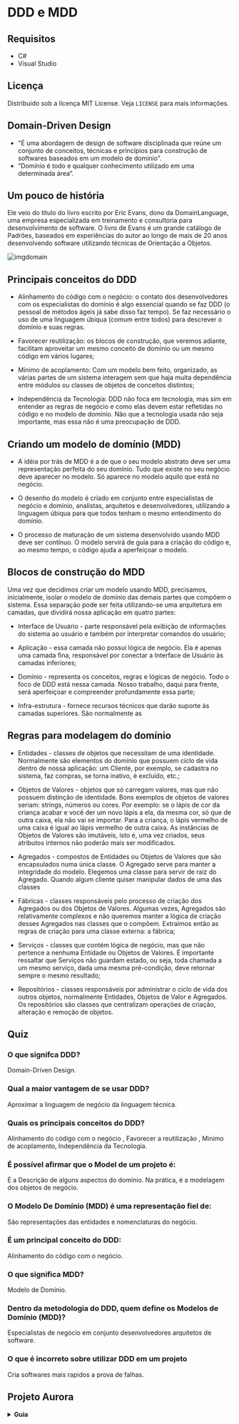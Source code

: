 # DDD e MDD
## Requisitos
- C#
- Visual Studio

## Licença
Distribuido sob a licença MIT License. Veja `LICENSE` para mais informações.

## Domain-Driven Design
- "É uma abordagem de design de software disciplinada que reúne um conjunto de conceitos, técnicas e princípios para construção de softwares baseados em um modelo de domínio".
- “Domínio é todo e qualquer conhecimento utilizado em uma determinada área”.

## Um pouco de história
Ele veio do título do livro escrito por Eric Evans, dono da DomainLanguage, uma empresa especializada em treinamento e consultoria para desenvolvimento de software. O livro de Evans é um grande catálogo de Padrões, baseados em experiências do autor ao longo de mais de 20 anos desenvolvendo software utilizando técnicas de Orientação a Objetos.

![imgdomain](https://user-images.githubusercontent.com/72028645/134926589-87b1cd17-c693-4e3b-acd6-2a907ff38481.jpg)

## Principais conceitos do DDD
- Alinhamento do código com o negócio: o contato dos desenvolvedores com os especialistas do
domínio é algo essencial quando se faz DDD (o pessoal de métodos ágeis já sabe disso faz
tempo). Se faz necessário o uso de uma linguagem úbiqua (comum entre todos) para descrever
o domínio e suas regras.

- Favorecer reutilização: os blocos de construção, que veremos adiante, facilitam aproveitar um
mesmo conceito de domínio ou um mesmo código em vários lugares;

- Mínimo de acoplamento: Com um modelo bem feito, organizado, as várias partes de um
sistema interagem sem que haja muita dependência entre módulos ou classes de objetos de
conceitos distintos;

- Independência da Tecnologia: DDD não foca em tecnologia, mas sim em entender as regras de
negócio e como elas devem estar refletidas no código e no modelo de domínio. Não que a
tecnologia usada não seja importante, mas essa não é uma preocupação de DDD.

## Criando um modelo de domínio (MDD)
- A idéia por trás de MDD é a de que o seu modelo abstrato deve ser uma representação perfeita
do seu domínio. Tudo que existe no seu negócio deve aparecer no modelo. Só aparece no modelo
aquilo que está no negócio.

- O desenho do modelo é criado em conjunto entre especialistas de negócio e domínio, analistas,
arquitetos e desenvolvedores, utilizando a linguagem úbiqua para que todos tenham o mesmo
entendimento do domínio.

- O processo de maturação de um sistema desenvolvido usando MDD deve ser contínuo. O modelo
servirá de guia para a criação do código e, ao mesmo tempo, o código ajuda a aperfeiçoar o
modelo.

## Blocos de construção do MDD
Uma vez que decidimos criar um modelo usando MDD, precisamos, inicialmente, isolar o modelo de domínio das demais partes que compõem o sistema. Essa separação pode ser feita utilizando-se uma arquitetura em camadas, que dividirá nossa aplicação em quatro partes:

- Interface de Usuário - parte responsável pela exibição de informações do sistema ao usuário e também
por interpretar comandos do usuário;

- Aplicação - essa camada não possui lógica de negócio. Ela é apenas uma camada fina, responsável por
conectar a Interface de Usuário às camadas inferiores;

-  Domínio - representa os conceitos, regras e lógicas de negócio. Todo o foco de DDD está nessa camada.
Nosso trabalho, daqui para frente, será aperfeiçoar e compreender profundamente essa parte;

- Infra-estrutura - fornece recursos técnicos que darão suporte às camadas superiores. São normalmente as

## Regras para modelagem do domínio
- Entidades - classes de objetos que necessitam de uma identidade. Normalmente são elementos
do domínio que possuem ciclo de vida dentro de nossa aplicação: um Cliente, por exemplo, se
cadastra no sistema, faz compras, se torna inativo, é excluído, etc.;

- Objetos de Valores - objetos que só carregam valores, mas que não possuem distinção de
identidade. Bons exemplos de objetos de valores seriam: strings, números ou cores. Por
exemplo: se o lápis de cor da criança acabar e você der um novo lápis a ela, da mesma cor, só
que de outra caixa, ela não vai se importar. Para a criança, o lápis vermelho de uma caixa é igual
ao lápis vermelho de outra caixa. As instâncias de Objetos de Valores são imutáveis, isto é, uma
vez criados, seus atributos internos não poderão mais ser modificados.

- Agregados - compostos de Entidades ou Objetos de Valores que são encapsulados numa única
classe. O Agregado serve para manter a integridade do modelo. Elegemos uma classe para
servir de raiz do Agregado. Quando algum cliente quiser manipular dados de uma das classes

- Fábricas - classes responsáveis pelo processo de criação dos Agregados ou dos Objetos de
Valores. Algumas vezes, Agregados são relativamente complexos e não queremos manter a
lógica de criação desses Agregados nas classes que o compõem. Extraímos então as regras de
criação para uma classe externa: a fábrica;

- Serviços - classes que contém lógica de negócio, mas que não pertence a nenhuma Entidade
ou Objetos de Valores. É importante ressaltar que Serviços não guardam estado, ou seja, toda
chamada a um mesmo serviço, dada uma mesma pré-condição, deve retornar sempre o
mesmo resultado;

- Repositórios - classes responsáveis por administrar o ciclo de vida dos outros objetos,
normalmente Entidades, Objetos de Valor e Agregados. Os repositórios são classes que
centralizam operações de criação, alteração e remoção de objetos.

## Quiz
### O que signifca DDD?
Domain-Driven Design.

### Qual a maior vantagem de se usar DDD?
Aproximar a linguagem de negócio da linguagem técnica.

### Quais os principais conceitos do DDD?
Alinhamento do código com o negócio , Favorecer a reutilização , Minimo de acoplamento, Independência da Tecnologia.

### É possível afirmar que o Model de um projeto é:
É a Descrição de alguns aspectos do domínio. Na prática, é a modelagem dos objetos de negócio.

### O Modelo De Domínio (MDD) é uma representação fiel de:
São representações das entidades e nomenclaturas do negócio.

### É um principal conceito do DDD:
Alinhamento do código com o negócio.

### O que significa MDD?
Modelo de Domínio.

### Dentro da metodologia do DDD, quem define os Modelos de Domínio (MDD)?
Especialistas de negócio em conjunto desenvolvedores arquitetos de software.

### O que é incorreto sobre utilizar DDD em um projeto
Cria softwares mais rapidos a prova de falhas.

## Projeto Aurora
<details>
  <summary><strong>Guia</strong></summary>
  
![Aurora Project](https://repository-images.githubusercontent.com/128673011/f6ebdd80-b6da-11ea-94bb-9d141944b257)

# What is Aurora project?
It's an open source project, written in .NET Core, currently in version 3.1.

The project's goals is to show that is possible to create an architecture more simple than others and using some concepts like DDD (Design Driven Design).

## Business proposal:
This project is a simple PPE (Personal Protective Equipament) Management. The principle idea is to register workers and PPE and, with this data, allow to transfer PPE to a worker.
Besides that, this system allow that you see all PPE and who has a PPE and notify if the PPE is near to expire.

### Abbreviations:
* NIN: National Insurance Number (as CPF in Brazil)

## How to use:
1. Clone this project to into your machine
2. Use the default connection string or:
    2.1. Install and configure [MySql](https://dev.mysql.com/downloads/mysql/), if you want.
    2.2. Inform the connection string on Aroura.Infra.Data/Context/MySqlContext.cs, if necessary
    * Put the server name on [SERVER] tag
    * Put the port number on [PORT] tag
    * Put the user name database on [USER] tag
    * Put the password database on [PASSWORD] tag
4. Finally, build and run the application

## MySql Migrations:
1. Open your Package Manager Console
2. Change the default project to Aurora.Infra.Data
3. Run command "Add-Migration [NAME OF YOUR MIGRATION]"
4. Run command "Update-Database"

For more information about this project, sse this [article](https://medium.com/@alexalves_85598/criando-uma-api-em-net-core-baseado-na-arquitetura-ddd-2c6a409c686).

## Technologies implemented:
* ASP.NET Core 3.1 (com .NET Core 3.1)
* Entity Framework Core 3.1.5
* Flunt Validation 1.0.5
* Swagger UI 5.5.0
* MySql Database Connection
* .NET Core Native DI
* SpecFlow for BDD
* GitHub Actions

## Architecture:
* Layer architecture
* S.O.L.I.D. principles
* Clean Code
* Domain Validations
* Domain Notifications
* Domain Driven Design
* Repository Pattern
* Notification Pattern
* Mapper by Extension Methods
* Value Types
* BDD (Behavior Driven Development)

![Architecture](https://miro.medium.com/max/962/1*qpHCIA7RDfW89KtSUXGJog.png)

## News:
**v1.4 --- 2020-09-28**
* CI/CD by GitHub Actions
* Include integration tests using BDD with SpecFlow
    * scenario of register a worker
    * scenario of update a worker
* Bug corrections

**v1.3 --- 2020-07-30**
* Changed some Primitive Types to Value Types
* Changed the business idea principle

**v1.2 --- 2020-06-30**
* Implemented Notification Pattern
* Implemented Domain Validations and Notifications
* Using some concepts of Clean Architecture
    * Entities
    * Interface Adapters
* Changed the framework validations to Flunt
* Using mapper by extension methods

**v1.1 --- 2020-06-24**
* Updated the project name
* Updated the project's SDK to .NET Core 3.1 version
* Added the Swagger framework to document the API
* Corrections to end-points

**v1.0 --- 2018-06-09**
* Create the project in .NET Core 2.0 version
* Structured the project on layer architecture 
* Used the Service layer to business rules
* Used the FluentValidation library
* Configured the connection to MySql database
* Used EntityFramework
